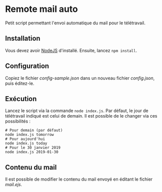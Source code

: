 # Remote mail auto

Petit script permettant l'envoi automatique du mail pour le télétravail.

## Installation

Vous devez avoir [NodeJS](https://nodejs.org/en/) d'installé.
Ensuite, lancez `npm install`.

## Configuration

Copiez le fichier _config-sample.json_ dans un nouveau fichier _config.json_, puis éditez-le.

## Exécution

Lancez le script via la commande `node index.js`. Par défaut, le jour de télétravail indiqué est celui
de demain. Il est possible de le changer via ces possibilités :

```
# Pour demain (par défaut)
node index.js tomorrow
# Pour aujourd'hui
node index.js today
# Pour le 30 janvier 2019
node index.js 2019-01-30
```

## Contenu du mail

Il est possible de modifier le contenu du mail envoyé en éditant le fichier _mail.ejs_.
